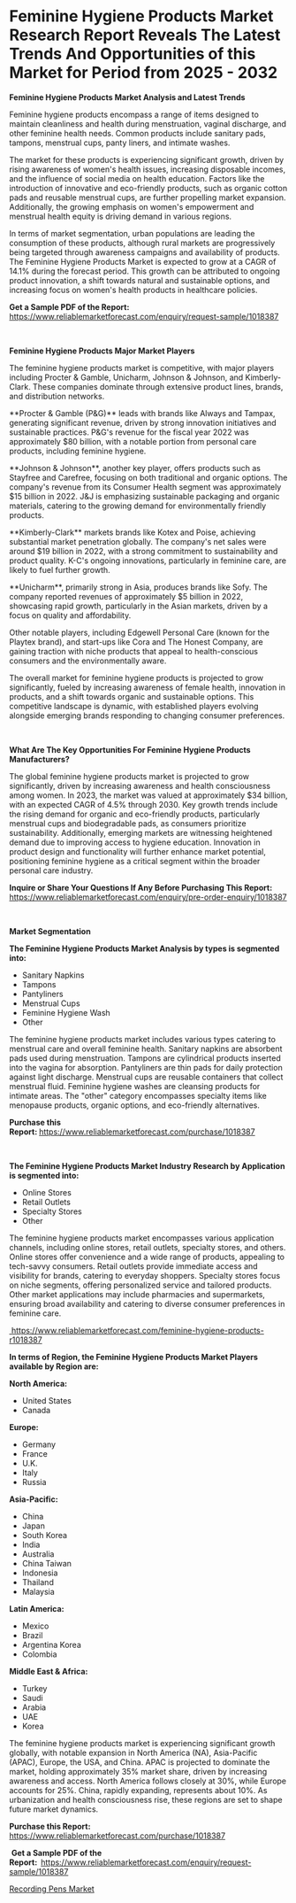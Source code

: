 <p><h1>Feminine Hygiene Products Market Research Report Reveals The Latest Trends And Opportunities of this Market for Period from 2025 - 2032</h1></p><p><strong>Feminine Hygiene Products Market Analysis and Latest Trends</strong></p>
<p><p>Feminine hygiene products encompass a range of items designed to maintain cleanliness and health during menstruation, vaginal discharge, and other feminine health needs. Common products include sanitary pads, tampons, menstrual cups, panty liners, and intimate washes. </p><p>The market for these products is experiencing significant growth, driven by rising awareness of women's health issues, increasing disposable incomes, and the influence of social media on health education. Factors like the introduction of innovative and eco-friendly products, such as organic cotton pads and reusable menstrual cups, are further propelling market expansion. Additionally, the growing emphasis on women's empowerment and menstrual health equity is driving demand in various regions.</p><p>In terms of market segmentation, urban populations are leading the consumption of these products, although rural markets are progressively being targeted through awareness campaigns and availability of products. The Feminine Hygiene Products Market is expected to grow at a CAGR of 14.1% during the forecast period. This growth can be attributed to ongoing product innovation, a shift towards natural and sustainable options, and increasing focus on women's health products in healthcare policies.</p></p>
<p><strong>Get a Sample PDF of the Report:&nbsp;</strong> <a href="https://www.reliablemarketforecast.com/enquiry/request-sample/1018387?utm_campaign=2929&utm_medium=2&utm_source=Github&utm_content=ia&utm_term=05042025&utm_id=feminine-hygiene-products">https://www.reliablemarketforecast.com/enquiry/request-sample/1018387</a></p>
<p>&nbsp;</p>
<p><strong>Feminine Hygiene Products Major Market Players</strong></p>
<p><p>The feminine hygiene products market is competitive, with major players including Procter & Gamble, Unicharm, Johnson & Johnson, and Kimberly-Clark. These companies dominate through extensive product lines, brands, and distribution networks.</p><p>**Procter & Gamble (P&G)** leads with brands like Always and Tampax, generating significant revenue, driven by strong innovation initiatives and sustainable practices. P&G's revenue for the fiscal year 2022 was approximately $80 billion, with a notable portion from personal care products, including feminine hygiene.</p><p>**Johnson & Johnson**, another key player, offers products such as Stayfree and Carefree, focusing on both traditional and organic options. The company's revenue from its Consumer Health segment was approximately $15 billion in 2022. J&J is emphasizing sustainable packaging and organic materials, catering to the growing demand for environmentally friendly products.</p><p>**Kimberly-Clark** markets brands like Kotex and Poise, achieving substantial market penetration globally. The company's net sales were around $19 billion in 2022, with a strong commitment to sustainability and product quality. K-C's ongoing innovations, particularly in feminine care, are likely to fuel further growth.</p><p>**Unicharm**, primarily strong in Asia, produces brands like Sofy. The company reported revenues of approximately $5 billion in 2022, showcasing rapid growth, particularly in the Asian markets, driven by a focus on quality and affordability.</p><p>Other notable players, including Edgewell Personal Care (known for the Playtex brand), and start-ups like Cora and The Honest Company, are gaining traction with niche products that appeal to health-conscious consumers and the environmentally aware.</p><p>The overall market for feminine hygiene products is projected to grow significantly, fueled by increasing awareness of female health, innovation in products, and a shift towards organic and sustainable options. This competitive landscape is dynamic, with established players evolving alongside emerging brands responding to changing consumer preferences.</p></p>
<p>&nbsp;</p>
<p><strong>What Are The Key Opportunities For Feminine Hygiene Products Manufacturers?</strong></p>
<p><p>The global feminine hygiene products market is projected to grow significantly, driven by increasing awareness and health consciousness among women. In 2023, the market was valued at approximately $34 billion, with an expected CAGR of 4.5% through 2030. Key growth trends include the rising demand for organic and eco-friendly products, particularly menstrual cups and biodegradable pads, as consumers prioritize sustainability. Additionally, emerging markets are witnessing heightened demand due to improving access to hygiene education. Innovation in product design and functionality will further enhance market potential, positioning feminine hygiene as a critical segment within the broader personal care industry.</p></p>
<p><strong>Inquire or Share Your Questions If Any Before Purchasing This Report:</strong> <a href="https://www.reliablemarketforecast.com/enquiry/pre-order-enquiry/1018387?utm_campaign=2929&utm_medium=2&utm_source=Github&utm_content=ia&utm_term=05042025&utm_id=feminine-hygiene-products">https://www.reliablemarketforecast.com/enquiry/pre-order-enquiry/1018387</a></p>
<p>&nbsp;</p>
<p><strong>Market Segmentation</strong></p>
<p><strong>The Feminine Hygiene Products Market Analysis by types is segmented into:</strong></p>
<p><ul><li>Sanitary Napkins</li><li>Tampons</li><li>Pantyliners</li><li>Menstrual Cups</li><li>Feminine Hygiene Wash</li><li>Other</li></ul></p>
<p><p>The feminine hygiene products market includes various types catering to menstrual care and overall feminine health. Sanitary napkins are absorbent pads used during menstruation. Tampons are cylindrical products inserted into the vagina for absorption. Pantyliners are thin pads for daily protection against light discharge. Menstrual cups are reusable containers that collect menstrual fluid. Feminine hygiene washes are cleansing products for intimate areas. The "other" category encompasses specialty items like menopause products, organic options, and eco-friendly alternatives.</p></p>
<p><strong>Purchase this Report:&nbsp;</strong><a href="https://www.reliablemarketforecast.com/purchase/1018387?utm_campaign=2929&utm_medium=2&utm_source=Github&utm_content=ia&utm_term=05042025&utm_id=feminine-hygiene-products">https://www.reliablemarketforecast.com/purchase/1018387</a></p>
<p>&nbsp;</p>
<p><strong>The Feminine Hygiene Products Market Industry Research by Application is segmented into:</strong></p>
<p><ul><li>Online Stores</li><li>Retail Outlets</li><li>Specialty Stores</li><li>Other</li></ul></p>
<p><p>The feminine hygiene products market encompasses various application channels, including online stores, retail outlets, specialty stores, and others. Online stores offer convenience and a wide range of products, appealing to tech-savvy consumers. Retail outlets provide immediate access and visibility for brands, catering to everyday shoppers. Specialty stores focus on niche segments, offering personalized service and tailored products. Other market applications may include pharmacies and supermarkets, ensuring broad availability and catering to diverse consumer preferences in feminine care.</p></p>
<p><a href="https://www.reliablemarketforecast.com/feminine-hygiene-products-r1018387?utm_campaign=2929&utm_medium=2&utm_source=Github&utm_content=ia&utm_term=05042025&utm_id=feminine-hygiene-products">&nbsp;https://www.reliablemarketforecast.com/feminine-hygiene-products-r1018387</a></p>
<p><strong>In terms of Region, the Feminine Hygiene Products Market Players available by Region are:</strong></p>
<p>
    <p> <strong> North America: </strong>
        <ul>
            <li>United States</li>
            <li>Canada</li>
        </ul>
        </p> 
    <p> <strong> Europe: </strong>
        <ul>
            <li>Germany</li>
            <li>France</li>
            <li>U.K.</li>
            <li>Italy</li>
            <li>Russia</li>
        </ul>
        </p> 
    <p> <strong> Asia-Pacific: </strong>
        <ul>
            <li>China</li>
            <li>Japan</li>
            <li>South Korea</li>
            <li>India</li>
            <li>Australia</li>
            <li>China Taiwan</li>
            <li>Indonesia</li>
            <li>Thailand</li>
            <li>Malaysia</li>
        </ul>
        </p> 
    <p> <strong> Latin America: </strong>
        <ul>
            <li>Mexico</li>
            <li>Brazil</li>
            <li>Argentina Korea</li>
            <li>Colombia</li>
        </ul>
        </p> 
    <p> <strong> Middle East & Africa: </strong>
        <ul>
            <li>Turkey</li>
            <li>Saudi</li>
            <li>Arabia</li>
            <li>UAE</li>
            <li>Korea</li>
        </ul>
    </p>
    </p>
<p><p>The feminine hygiene products market is experiencing significant growth globally, with notable expansion in North America (NA), Asia-Pacific (APAC), Europe, the USA, and China. APAC is projected to dominate the market, holding approximately 35% market share, driven by increasing awareness and access. North America follows closely at 30%, while Europe accounts for 25%. China, rapidly expanding, represents about 10%. As urbanization and health consciousness rise, these regions are set to shape future market dynamics.</p></p>
<p><strong>Purchase this Report: </strong><a href="https://www.reliablemarketforecast.com/purchase/1018387?utm_campaign=2929&utm_medium=2&utm_source=Github&utm_content=ia&utm_term=05042025&utm_id=feminine-hygiene-products">https://www.reliablemarketforecast.com/purchase/1018387</a></p>
<p>&nbsp;<strong>Get a Sample PDF of the Report:&nbsp;&nbsp;</strong><a href="https://www.reliablemarketforecast.com/enquiry/request-sample/1018387?utm_campaign=2929&utm_medium=2&utm_source=Github&utm_content=ia&utm_term=05042025&utm_id=feminine-hygiene-products">https://www.reliablemarketforecast.com/enquiry/request-sample/1018387</a></p>
<p><strong></strong></p>
<p><p><a href="https://github.com/verikaahova/Market-Research-Report-List-1/blob/main/recording-pens-market.md?utm_campaign=2929&utm_medium=2&utm_source=Github&utm_content=ia&utm_term=05042025&utm_id=feminine-hygiene-products">Recording Pens Market</a></p></p>